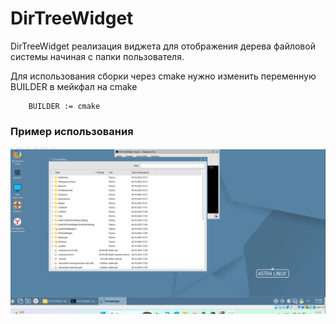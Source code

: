 # DirTreeWidget
DirTreeWidget реализация виджета для отображения дерева файловой системы начиная с папки пользователя.

Для использования сборки через cmake нужно изменить переменную BUILDER в мейкфал на cmake
```
    BUILDER := cmake
```
### Пример использования
![](misc/widget_example.gif)